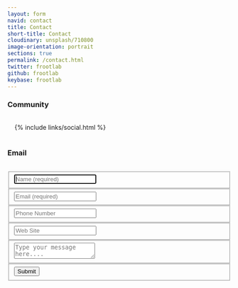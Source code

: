 ```yaml
---
layout: form
navid: contact
title: Contact
short-title: Contact
cloudinary: unsplash/710800
image-orientation: portrait
sections: true
permalink: /contact.html
twitter: frootlab
github: frootlab
keybase: frootlab
---
```


<section class="dark-grey"><h3>Community</h3></section>
<section class="grey">
<div style="padding: 1rem;">
{% include links/social.html %}
</div>
</section>
<section class="dark-grey"><h3>Email</h3></section>
<section class="grey">
<div class="contact-form-container" style="padding: 1rem 0;">  
  <form id="contact-form" method="POST"
    action="https://formspree.io/contact@frootlab.org">
    <fieldset>
      <input type="text" name="name" placeholder="Name (required)" tabindex="1" required autofocus>
    </fieldset>
    <fieldset>
      <input type="email" name="email" placeholder="Email (required)" tabindex="2" required>
    </fieldset>
    <fieldset>
      <input type="tel" name="tel" placeholder="Phone Number" tabindex="3" >
    </fieldset>
    <fieldset>
      <input type="url" name="url" placeholder="Web Site" tabindex="4">
    </fieldset>
    <fieldset>
      <textarea name="message" placeholder="Type your message here...." tabindex="5" required></textarea>
    </fieldset>
    <fieldset>
      <button type="submit" value="Send" id="contact-submit" data-submit="...Sending">Submit</button>
    </fieldset>
  </form>
</div>
</section>
